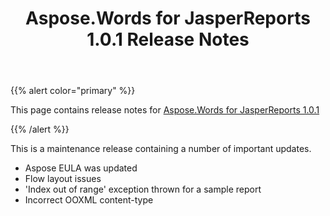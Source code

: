 ﻿---
title: Aspose.Words for JasperReports 1.0.1 Release Notes
second_title: Aspose.Words for JasperReports
articleTitle: Aspose.Words for JasperReports 1.0.1 Release Notes
linktitle: Aspose.Words for JasperReports 1.0.1 Release Notes
description: "Aspose.Words for JasperReports 1.0.1 Release Notes – the latest updates and fixes."
type: docs
weight: 40
url: /jasperreports/aspose-words-for-jasperreports-1-0-1-release-notes/
---

{{% alert color="primary" %}}

This page contains release notes for [Aspose.Words for JasperReports 1.0.1](https://downloads.aspose.com/words/jasperreports/new-releases/aspose.words-for-jasperreports-1.0.1/)

{{% /alert %}}

This is a maintenance release containing a number of important updates.

- Aspose EULA was updated
- Flow layout issues
- 'Index out of range' exception thrown for a sample report
- Incorrect OOXML content-type
